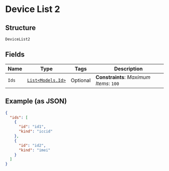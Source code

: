 
# Device List 2

## Structure

`DeviceList2`

## Fields

| Name | Type | Tags | Description |
|  --- | --- | --- | --- |
| `Ids` | [`List<Models.Id>`](../../doc/models/id.md) | Optional | **Constraints**: *Maximum Items*: `100` |

## Example (as JSON)

```json
{
  "ids": [
    {
      "id": "id1",
      "kind": "iccid"
    },
    {
      "id": "id2",
      "kind": "imei"
    }
  ]
}
```


